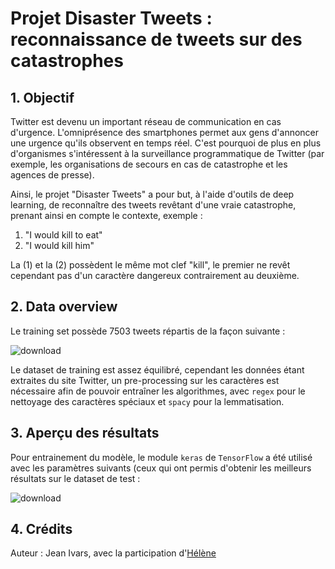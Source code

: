 # Projet Disaster Tweets : reconnaissance de tweets sur des catastrophes

## 1. Objectif

Twitter est devenu un important réseau de communication en cas d'urgence. L'omniprésence des smartphones permet aux gens d'annoncer une urgence qu'ils observent en temps réel. C'est pourquoi de plus en plus d'organismes s'intéressent à la surveillance programmatique de Twitter (par exemple, les organisations de secours en cas de catastrophe et les agences de presse).

Ainsi, le projet "Disaster Tweets" a pour but, à l'aide d'outils de deep learning, de reconnaître des tweets revêtant d'une vraie catastrophe, prenant ainsi en compte le contexte, exemple :
<ol>
  <li>"I would kill to eat"</li>
  <li>"I would kill him"</li>
</ol>
La (1) et la (2) possèdent le même mot clef "kill", le premier ne revêt cependant pas d'un caractère dangereux contrairement au deuxième.

## 2. Data overview

Le training set possède 7503 tweets répartis de la façon suivante :

![download](https://user-images.githubusercontent.com/96300465/199680269-ae864f0b-9325-4536-b222-9253620c14cd.png)

Le dataset de training est assez équilibré, cependant les données étant extraites du site Twitter, un pre-processing sur les caractères est nécessaire afin de pouvoir entraîner les algorithmes, avec <code>regex</code> pour le nettoyage des caractères spéciaux et <code>spacy</code> pour la lemmatisation.

## 3. Aperçu des résultats 

Pour entrainement du modèle, le module <code>keras</code> de <code>TensorFlow</code> a été utilisé avec les paramètres suivants (ceux qui ont permis d'obtenir les meilleurs résultats sur le dataset de test :


![download](https://user-images.githubusercontent.com/96300465/199682061-9c33726a-cf4d-4b2e-b311-40020dc8cffa.png)

## 4. Crédits

Auteur : Jean Ivars, avec la participation d'<a href='https://github.com/Bebock'>Hélène</a>
